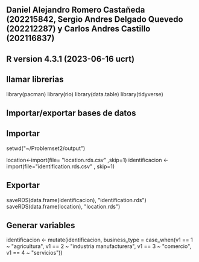 ## Daniel Alejandro Romero Castañeda (202215842, Sergio Andres Delgado Quevedo (202212287) y Carlos Andres Castillo (202116837)
## R version 4.3.1 (2023-06-16 ucrt)
## llamar librerias
library(pacman)
library(rio)
library(data.table)
library(tidyverse)
## Importar/exportar bases de datos
## Importar
setwd("~/Problemset2/output")
      

location<-import(file= "location.rds.csv" ,skip=1)
identificacion <- import(file="identification.rds.csv" , skip=1)

## Exportar
saveRDS(data.frame(identificacion), "identification.rds")
saveRDS(data.frame(location), "location.rds")

## Generar variables
identificacion <- mutate(identificacion, business_type = case_when(v1 == 1 ~ "agricultura", v1 == 2 ~ "industria manufacturera", v1 == 3 ~ "comercio", v1 == 4 ~ "servicios"))
